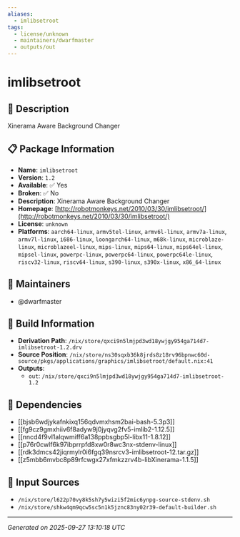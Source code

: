 ```yaml
---
aliases:
  - imlibsetroot
tags:
  - license/unknown
  - maintainers/dwarfmaster
  - outputs/out
---
```


# imlibsetroot

## 📝 Description

Xinerama Aware Background Changer

## 📋 Package Information

- **Name**: `imlibsetroot`
- **Version**: `1.2`
- **Available**: ✅ Yes
- **Broken**: ✅ No
- **Description**: Xinerama Aware Background Changer
- **Homepage**: [http://robotmonkeys.net/2010/03/30/imlibsetroot/](http://robotmonkeys.net/2010/03/30/imlibsetroot/)
- **License**: `unknown`
- **Platforms**: `aarch64-linux`, `armv5tel-linux`, `armv6l-linux`, `armv7a-linux`, `armv7l-linux`, `i686-linux`, `loongarch64-linux`, `m68k-linux`, `microblaze-linux`, `microblazeel-linux`, `mips-linux`, `mips64-linux`, `mips64el-linux`, `mipsel-linux`, `powerpc-linux`, `powerpc64-linux`, `powerpc64le-linux`, `riscv32-linux`, `riscv64-linux`, `s390-linux`, `s390x-linux`, `x86_64-linux`
## 👥 Maintainers

- @dwarfmaster


## 🔧 Build Information

- **Derivation Path**: `/nix/store/qxci9n5lmjpd3wd18ywjgy954ga714d7-imlibsetroot-1.2.drv`
- **Source Position**: `/nix/store/ns30sqxb36k8jrds8z18rv96bpnwc60d-source/pkgs/applications/graphics/imlibsetroot/default.nix:41`
- **Outputs**:
  - `out`:  `/nix/store/qxci9n5lmjpd3wd18ywjgy954ga714d7-imlibsetroot-1.2`

## 🔗 Dependencies

- [[bjsb6wdjykafnkixq156qdvmxhsm2bai-bash-5.3p3]]
- [[fg9cz9gmxhiiv6f8adyw9j0jyqvg2fv5-imlib2-1.12.5]]
- [[nncd4f9vl1alqwmiff6a138ppbsgbp5l-libx11-1.8.12]]
- [[p76r0cwlf6k97ibprrpfd8xw0r8wc3nx-stdenv-linux]]
- [[rdk3dmcs42jiqrmylr0i6fgq39nsrcv3-imlibsetroot-12.tar.gz]]
- [[z5mbb6mvbc8p89rfcwgx27xfmkzzrv4b-libXinerama-1.1.5]]

## 📁 Input Sources

- `/nix/store/l622p70vy8k5sh7y5wizi5f2mic6ynpg-source-stdenv.sh`
- `/nix/store/shkw4qm9qcw5sc5n1k5jznc83ny02r39-default-builder.sh`

---
*Generated on 2025-09-27 13:10:18 UTC*
